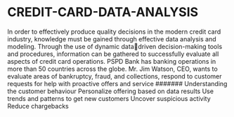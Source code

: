 # CREDIT-CARD-DATA-ANALYSIS


In order to effectively produce quality decisions in the modern credit card industry, knowledge 
must be gained through effective data analysis and modeling. Through the use of dynamic datadriven decision-making tools and procedures, information can be gathered to successfully evaluate 
all aspects of credit card operations. PSPD Bank has banking operations in more than 50 countries 
across the globe. Mr. Jim Watson, CEO, wants to evaluate areas of bankruptcy, fraud, and 
collections, respond to customer requests for help with proactive offers and service
#######
Understanding the customer behaviour
Personalize offering based on data results
Use trends and patterns to get new customers
Uncover suspicious activity
Reduce chargebacks
